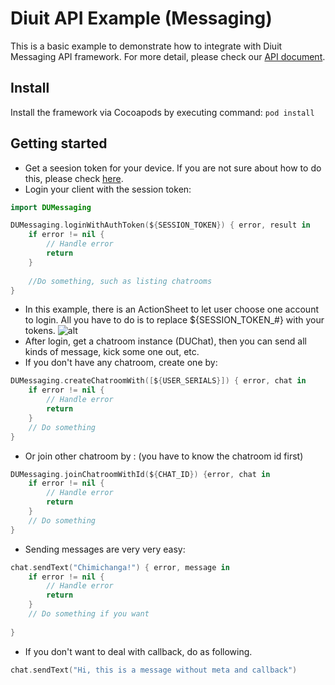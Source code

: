 # Diuit API Example (Messaging)

This is a basic example to demonstrate how to integrate with Diuit Messaging API framework. For more detail, please check our [API document](http://api2.diuit.com).

## Install

Install the framework via Cocoapods by executing command: `pod install`

## Getting started

* Get a seesion token for your device. If you are not sure about how to do this, please check [here](http://api2.diuit.com/#authenticating-user).
* Login your client with the session token:

```swift
import DUMessaging

DUMessaging.loginWithAuthToken(${SESSION_TOKEN}) { error, result in
	if error != nil {
		// Handle error
		return
	}
	
	//Do something, such as listing chatrooms
}
```
* In this example, there is an ActionSheet to let user choose one account to login. All you have to do is to replace ${SESSION_TOKEN_#} with your tokens.
![alt](http://i.imgur.com/CqLFfS3.png)
* After login, get a chatroom instance (DUChat), then you can send all kinds of message, kick some one out, etc.
* If you don't have any chatroom, create one by:
```swift
DUMessaging.createChatroomWith([${USER_SERIALS}]) { error, chat in
    if error != nil {
		// Handle error
		return
	}
	// Do something
}
```
* Or join other chatroom by : (you have to know the chatroom id first)
```swift
DUMessaging.joinChatroomWithId(${CHAT_ID}) {error, chat in
    if error != nil {
		// Handle error
		return
	}
	// Do something
}
```
* Sending messages are very very easy:
```swift
chat.sendText("Chimichanga!") { error, message in
	if error != nil {
	    // Handle error
	    return
	}
	// Do something if you want
	
}
```
* If you don't want to deal with callback, do as following.
```swift
chat.sendText("Hi, this is a message without meta and callback")
```



